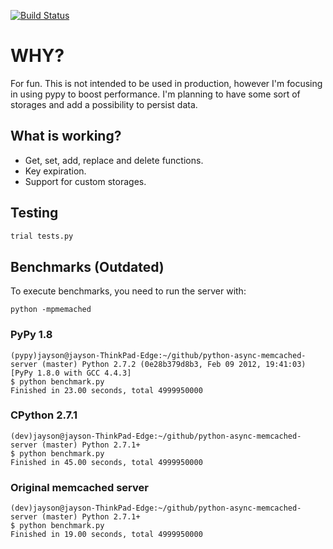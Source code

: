 [![Build Status](https://secure.travis-ci.org/jaysonsantos/python-async-memcached-server.png?branch=master)](http://travis-ci.org/jaysonsantos/python-async-memcached-server)

# WHY?
For fun.
This is not intended to be used in production, however I'm focusing in using pypy to boost performance.
I'm planning to have some sort of storages and add a possibility to persist data.

## What is working?
- Get, set, add, replace and delete functions.
- Key expiration.
- Support for custom storages.

## Testing
```bash
trial tests.py
```

## Benchmarks (Outdated)
To execute benchmarks, you need to run the server with:
```
python -mpmemached
```

### PyPy 1.8
```
(pypy)jayson@jayson-ThinkPad-Edge:~/github/python-async-memcached-server (master) Python 2.7.2 (0e28b379d8b3, Feb 09 2012, 19:41:03) [PyPy 1.8.0 with GCC 4.4.3]
$ python benchmark.py
Finished in 23.00 seconds, total 4999950000
```

### CPython 2.7.1
```
(dev)jayson@jayson-ThinkPad-Edge:~/github/python-async-memcached-server (master) Python 2.7.1+
$ python benchmark.py
Finished in 45.00 seconds, total 4999950000
```

### Original memcached server
```
(dev)jayson@jayson-ThinkPad-Edge:~/github/python-async-memcached-server (master) Python 2.7.1+
$ python benchmark.py
Finished in 19.00 seconds, total 4999950000
```
